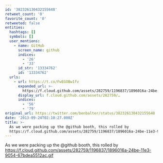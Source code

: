 ```yaml
---
id: '382326130432155648'
retweet_count: '0'
favorite_count: '0'
retweeted: false
entities:
  hashtags: []
  symbols: []
  user_mentions:
    - name: GitHub
      screen_name: github
      indices:
        - '26'
        - '33'
      id_str: '13334762'
      id: '13334762'
  urls:
    - url: https://t.co/FwEGOBw1fv
      expanded_url: >-
        https://f.cloud.github.com/assets/282759/1196837/1896016a-24be-11e3-9054-67bdea5512ac.gif
      display_url: f.cloud.github.com/assets/282759/…
      indices:
        - '56'
        - '79'
original_url: https://twitter.com/benbalter/status/382326130432155648
date: '2013-09-24T02:10:27.000Z'
title: >-
  As we were packing up the @github booth, this rolled by
  https://f.cloud.github.com/assets/282759/1196837/1896016a-24be-11e3-9054-67bdea5512ac.gif
---
```


As we were packing up the @github booth, this rolled by https://f.cloud.github.com/assets/282759/1196837/1896016a-24be-11e3-9054-67bdea5512ac.gif